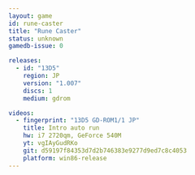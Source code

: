 ```yaml
---
layout: game
id: rune-caster
title: "Rune Caster"
status: unknown
gamedb-issue: 0

releases:
  - id: "13D5"
    region: JP
    version: "1.007"
    discs: 1
    medium: gdrom

videos:
  - fingerprint: "13D5 GD-ROM1/1 JP"
    title: Intro auto run
    hw: i7 2720qm, GeForce 540M
    yt: vgIAyGudRKo
    git: d59197f84353d7d2b746383e9277d9ed7c8c4053
    platform: win86-release
---
```

